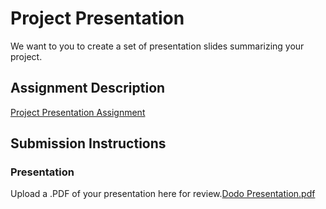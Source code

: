 # Project Presentation
We want to you to create a set of presentation slides summarizing your project.

## Assignment Description
[Project Presentation Assignment](https://education.launchcode.org/liftoff/modules/assignments/project-presentation)

## Submission Instructions

### Presentation
Upload a .PDF of your presentation here for review.[Dodo Presentation.pdf](https://github.com/nmurray1215/liftoff-assignments/files/10513021/Dodo.Presentation.pdf)
